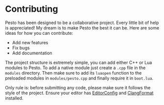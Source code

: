 # Contributing

Pesto has been designed to be a collaborative project.
Every little bit of help is appreciated!
My dream is to make Pesto the best it can be.
Here are some ideas for how you can contribute:

- Add new features
- Fix bugs
- Add documentation

The project structure is extremely simple, you can add either C++ or Lua modules to Pesto.
To add a native module just create a `.cpp` file in the `modules` directory.
Then make sure to add its `luaopen` function to the preloaded modules in `modules/pesto.cpp` and finally require it in `boot.lua`.

Only rule is: before submitting any code, please make sure it follows the style of the project.
Ensure your editor has [EditorConfig](https://editorconfig.org) and [ClangFormat](https://clang.llvm.org/docs/ClangFormat.html) installed.
